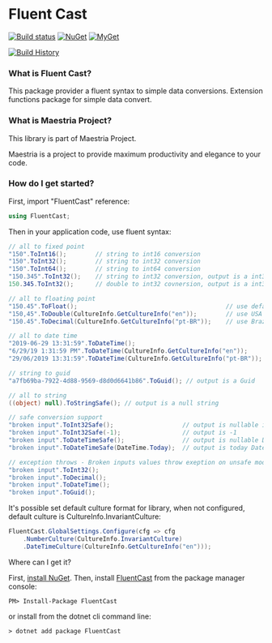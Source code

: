 # Fluent Cast

[![Build status](https://ci.appveyor.com/api/projects/status/3for8td8o4gbxd42/branch/master?svg=true)](https://ci.appveyor.com/project/fabionaspolini/fluentcast/branch/master)
[![NuGet](https://buildstats.info/nuget/FluentCast)](https://www.nuget.org/packages/FluentCast)
[![MyGet](https://buildstats.info/myget/maestrianet/FluentCast)](https://www.myget.org/feed/maestrianet/package/nuget/FluentCast)

[![Build History](https://buildstats.info/appveyor/chart/fabionaspolini/fluentcast?branch=master)](https://ci.appveyor.com/project/fabionaspolini/fluentcast/history?branch=master)

### What is Fluent Cast?
This package provider a fluent syntax to simple data conversions.
Extension functions package for simple data convert.

### What is Maestria Project?
This library is part of Maestria Project.

Maestria is a project to provide maximum productivity and elegance to your code.

### How do I get started?
First, import "FluentCast" reference:

```csharp
using FluentCast;
```

Then in your application code, use fluent syntax: 

```csharp
// all to fixed point
"150".ToInt16();        // string to int16 conversion
"150".ToInt32();        // string to int32 conversion
"150".ToInt64();        // string to int64 conversion
"150.345".ToInt32();    // string to int32 conversion, output is a int32 = 150
150.345.ToInt32();      // double to int32 covnersion, output is a int32 = 150

// all to floating point
"150.45".ToFloat();                                         // use default number culture configured at the application startup
"150,45".ToDouble(CultureInfo.GetCultureInfo("en"));        // use USA decimal separator ","
"150.45".ToDecimal(CultureInfo.GetCultureInfo("pt-BR"));    // use Brazil decimal separator "."

// all to date time
"2019-06-29 13:31:59".ToDateTime();                                     // use default datetime culture configured at the application startup
"6/29/19 1:31:59 PM".ToDateTime(CultureInfo.GetCultureInfo("en"));      // use USA datetime format "M/d/yyyy h:mm tt"
"29/06/2019 13:31:59".ToDateTime(CultureInfo.GetCultureInfo("pt-BR"));  // use Brazil datetime format "dd/MM/yyyy HH:mm"

// string to guid
"a7fb69ba-7922-4d88-9569-d8d0d6641b86".ToGuid(); // output is a Guid 

// all to string
((object) null).ToStringSafe(); // output is a null string

// safe conversion support
"broken input".ToInt32Safe();                   // output is nullable int
"broken input".ToInt32Safe(-1);                 // output is -1
"broken input".ToDateTimeSafe();                // output is nullable DateTime
"broken input".ToDateTimeSafe(DateTime.Today);  // output is today DateTime

// exception throws - Broken inputs values throw exeption on unsafe mode
"broken input".ToInt32();
"broken input".ToDecimal();
"broken input".ToDateTime();
"broken input".ToGuid();
```

It's possible set default culture format for library, when not configured, default culture is CultureInfo.InvariantCulture:
```csharp
FluentCast.GlobalSettings.Configure(cfg => cfg
    .NumberCulture(CultureInfo.InvariantCulture)
    .DateTimeCulture(CultureInfo.GetCultureInfo("en")));
```

Where can I get it?

First, [install NuGet](http://docs.nuget.org/docs/start-here/installing-nuget). Then, install [FluentCast](https://www.nuget.org/packages/FluentCast/) from the package manager console:

```
PM> Install-Package FluentCast
```

or install from the dotnet cli command line:
```
> dotnet add package FluentCast
``` 
